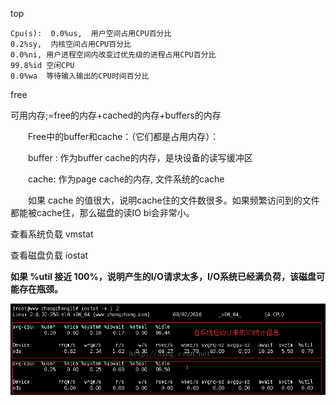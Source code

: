 top



    Cpu(s):  0.0%us,  用户空间占用CPU百分比                
    0.2%sy,  内核空间占用CPU百分比
    0.0%ni, 用户进程空间内改变过优先级的进程占用CPU百分比
    99.8%id 空闲CPU
    0.0%wa  等待输入输出的CPU时间百分比


free

可用内存;=free的内存+cached的内存+buffers的内存

　　Free中的buffer和cache：（它们都是占用内存）：

　　buffer : 作为buffer cache的内存，是块设备的读写缓冲区

　　cache: 作为page cache的内存, 文件系统的cache

　　如果 cache 的值很大，说明cache住的文件数很多。如果频繁访问到的文件都能被cache住，那么磁盘的读IO bi会非常小。

查看系统负载  vmstat

查看磁盘负载 iostat    

**如果 %util 接近 100%，说明产生的I/O请求太多，I/O系统已经满负荷，该磁盘可能存在瓶颈。**



![img](20160803154715903)